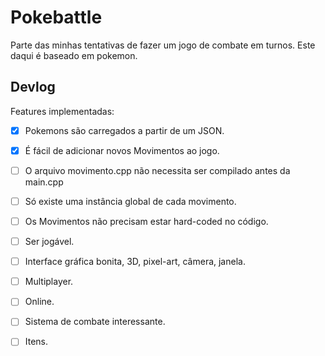 # Pokebattle

Parte das minhas tentativas de fazer um jogo de combate em turnos. Este daqui é baseado em pokemon.

## Devlog

Features implementadas:
 - [x] Pokemons são carregados a partir de um JSON.
 - [x] É fácil de adicionar novos Movimentos ao jogo.
 - [ ] O arquivo movimento.cpp não necessita ser compilado antes da main.cpp
 - [ ] Só existe uma instância global de cada movimento.
 - [ ] Os Movimentos não precisam estar hard-coded no código.
 - [ ] Ser jogável.
 - [ ] Interface gráfica bonita, 3D, pixel-art, câmera, janela.
 - [ ] Multiplayer.
 - [ ] Online.
 - [ ] Sistema de combate interessante.
 - [ ] Itens.

